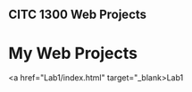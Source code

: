 ## CITC 1300 Web Projects 

<h1>My Web Projects</h1>

<a href="Lab1/index.html" target="_blank>Lab1</a>

